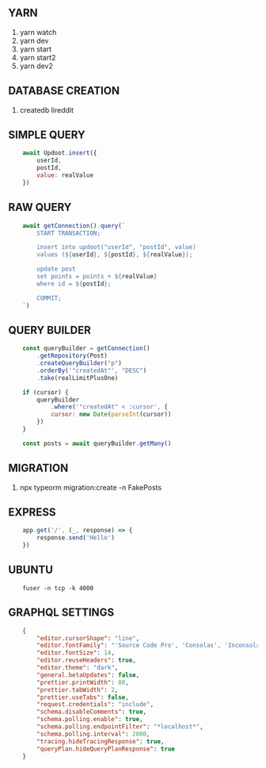 ## YARN ##

1. yarn watch
2. yarn dev
3. yarn start
4. yarn start2
5. yarn dev2

## DATABASE CREATION ##

1. createdb lireddit

## SIMPLE QUERY ##

```javascript
    await Updoot.insert({
        userId,
        postId,
        value: realValue
    })
```

## RAW QUERY ##

```javascript
    await getConnection().query(`
        START TRANSACTION;

        insert into updoot("userId", "postId", value)
        values (${userId}, ${postId}, ${realValue});

        update post
        set points = points + ${realValue}
        where id = ${postId};

        COMMIT;
    `)
```

## QUERY BUILDER ##

```javascript
    const queryBuilder = getConnection()
        .getRepository(Post)
        .createQueryBuilder("p")
        .orderBy('"createdAt"', "DESC")
        .take(realLimitPlusOne)

    if (cursor) {
        queryBuilder
            .where('"createdAt" < :cursor', {
            cursor: new Date(parseInt(cursor))
        })
    }

    const posts = await queryBuilder.getMany()
```

## MIGRATION ##

1. npx typeorm migration:create -n FakePosts

## EXPRESS ##

```javascript
    app.get('/', (_, response) => {
        response.send('Hello')
    })
```

## UBUNTU ##

```shell
    fuser -n tcp -k 4000
```

## GRAPHQL SETTINGS ##

```json
    {
        "editor.cursorShape": "line",
        "editor.fontFamily": "'Source Code Pro', 'Consolas', 'Inconsolata', 'Droid Sans Mono', 'Monaco', monospace",
        "editor.fontSize": 14,
        "editor.reuseHeaders": true,
        "editor.theme": "dark",
        "general.betaUpdates": false,
        "prettier.printWidth": 80,
        "prettier.tabWidth": 2,
        "prettier.useTabs": false,
        "request.credentials": "include",
        "schema.disableComments": true,
        "schema.polling.enable": true,
        "schema.polling.endpointFilter": "*localhost*",
        "schema.polling.interval": 2000,
        "tracing.hideTracingResponse": true,
        "queryPlan.hideQueryPlanResponse": true
    }
```